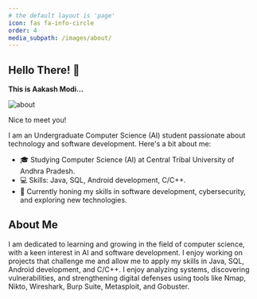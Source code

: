 ```yaml
---
# the default layout is 'page'
icon: fas fa-info-circle
order: 4
media_subpath: /images/about/
---
```


## Hello There! 👋

**This is Aakash Modi...**

![about](whoami.png)

Nice to meet you!

I am an Undergraduate Computer Science (AI) student passionate about technology and software development. Here's a bit about me:

- 🎓 Studying Computer Science (AI) at Central Tribal University of Andhra Pradesh.
- 💻 Skills: Java, SQL, Android development, C/C++.
- 🌟  Currently honing my skills in software development, cybersecurity, and exploring new technologies.

## About Me
I am dedicated to learning and growing in the field of computer science, with a keen interest in AI and software development. I enjoy working on projects that challenge me and allow me to apply my skills in Java, SQL, Android development, and C/C++. 
 I enjoy analyzing systems, discovering vulnerabilities, and strengthening digital defenses using tools like Nmap, Nikto, Wireshark, Burp Suite, Metasploit, and Gobuster.